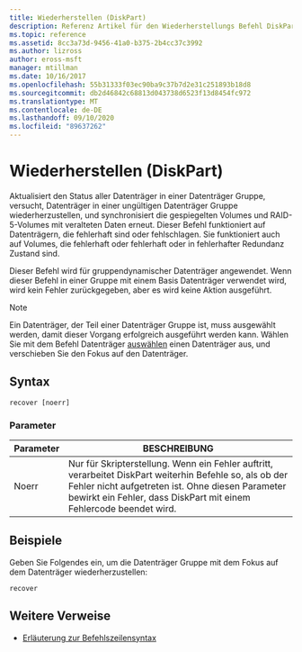 ```yaml
---
title: Wiederherstellen (DiskPart)
description: Referenz Artikel für den Wiederherstellungs Befehl DiskPart, mit dem der Status aller Datenträger in einer Datenträger Gruppe aktualisiert wird, Datenträger in einer ungültigen Datenträger Gruppe wieder hergestellt werden und gespiegelte Volumes und RAID-5-Volumes mit veralteten Daten neu synchronisiert werden.
ms.topic: reference
ms.assetid: 8cc3a73d-9456-41a0-b375-2b4cc37c3992
ms.author: lizross
author: eross-msft
manager: mtillman
ms.date: 10/16/2017
ms.openlocfilehash: 55b31333f03ec90ba9c37b7d2e31c251893b18d8
ms.sourcegitcommit: db2d46842c68813d043738d6523f13d8454fc972
ms.translationtype: MT
ms.contentlocale: de-DE
ms.lasthandoff: 09/10/2020
ms.locfileid: "89637262"
---
```

# <a name="recover-diskpart"></a>Wiederherstellen (DiskPart)

Aktualisiert den Status aller Datenträger in einer Datenträger Gruppe, versucht, Datenträger in einer ungültigen Datenträger Gruppe wiederherzustellen, und synchronisiert die gespiegelten Volumes und RAID-5-Volumes mit veralteten Daten erneut. Dieser Befehl funktioniert auf Datenträgern, die fehlerhaft sind oder fehlschlagen. Sie funktioniert auch auf Volumes, die fehlerhaft oder fehlerhaft oder in fehlerhafter Redundanz Zustand sind.

Dieser Befehl wird für gruppendynamischer Datenträger angewendet. Wenn dieser Befehl in einer Gruppe mit einem Basis Datenträger verwendet wird, wird kein Fehler zurückgegeben, aber es wird keine Aktion ausgeführt.

> [!NOTE]
> Ein Datenträger, der Teil einer Datenträger Gruppe ist, muss ausgewählt werden, damit dieser Vorgang erfolgreich ausgeführt werden kann. Wählen Sie mit dem Befehl Datenträger [auswählen](select-disk.md) einen Datenträger aus, und verschieben Sie den Fokus auf den Datenträger.

## <a name="syntax"></a>Syntax

```
recover [noerr]
```

### <a name="parameters"></a>Parameter

| Parameter | BESCHREIBUNG |
|--|--|
| Noerr | Nur für Skripterstellung. Wenn ein Fehler auftritt, verarbeitet DiskPart weiterhin Befehle so, als ob der Fehler nicht aufgetreten ist. Ohne diesen Parameter bewirkt ein Fehler, dass DiskPart mit einem Fehlercode beendet wird. |

## <a name="examples"></a>Beispiele

Geben Sie Folgendes ein, um die Datenträger Gruppe mit dem Fokus auf dem Datenträger wiederherzustellen:

```
recover
```

## <a name="additional-references"></a>Weitere Verweise

- [Erläuterung zur Befehlszeilensyntax](command-line-syntax-key.md)
